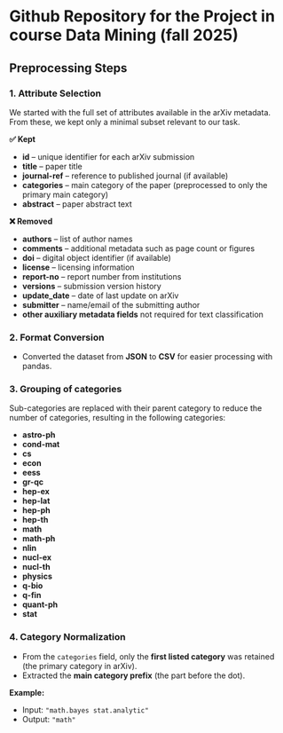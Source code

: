 # Github Repository for the Project in course Data Mining (fall 2025)

## Preprocessing Steps

### 1. Attribute Selection
We started with the full set of attributes available in the arXiv metadata.  
From these, we kept only a minimal subset relevant to our task.

**✅ Kept**
- **id** – unique identifier for each arXiv submission  
- **title** – paper title  
- **journal-ref** – reference to published journal (if available)  
- **categories** – main category of the paper (preprocessed to only the primary main category)  
- **abstract** – paper abstract text  

**❌ Removed**
- **authors** – list of author names  
- **comments** – additional metadata such as page count or figures  
- **doi** – digital object identifier (if available)  
- **license** – licensing information  
- **report-no** – report number from institutions  
- **versions** – submission version history  
- **update_date** – date of last update on arXiv  
- **submitter** – name/email of the submitting author  
- **other auxiliary metadata fields** not required for text classification  

### 2. Format Conversion
- Converted the dataset from **JSON** to **CSV** for easier processing with pandas.  

### 3. Grouping of categories
Sub-categories are replaced with their parent category to reduce the number of categories,
resulting in the following categories:
- **astro-ph**
- **cond-mat**
- **cs**
- **econ**
- **eess**
- **gr-qc**
- **hep-ex**
- **hep-lat**
- **hep-ph**
- **hep-th**
- **math**
- **math-ph**
- **nlin**
- **nucl-ex**
- **nucl-th**
- **physics**
- **q-bio**
- **q-fin**
- **quant-ph**
- **stat**

### 4. Category Normalization
- From the `categories` field, only the **first listed category** was retained (the primary category in arXiv).  
- Extracted the **main category prefix** (the part before the dot).  

**Example:**  
- Input: `"math.bayes stat.analytic"`  
- Output: `"math"`
